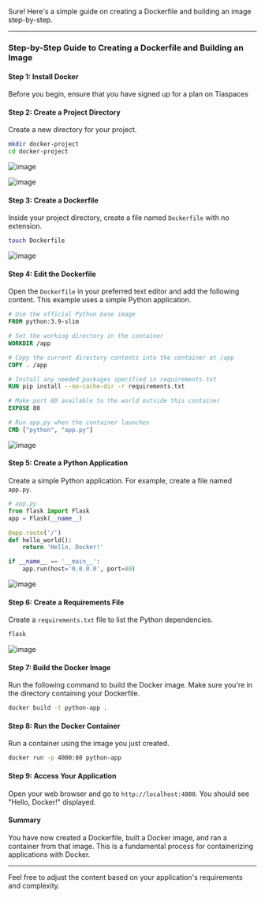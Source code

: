 Sure! Here's a simple guide on creating a Dockerfile and building an image step-by-step.

---

### Step-by-Step Guide to Creating a Dockerfile and Building an Image

#### Step 1: Install Docker
Before you begin, ensure that you have signed up for a plan on Tiaspaces
#### Step 2: Create a Project Directory
Create a new directory for your project.




```sh
mkdir docker-project
cd docker-project
```
![image](https://github.com/user-attachments/assets/27b67523-6cb7-4018-8d68-a0745206f505)


![image](https://github.com/user-attachments/assets/9089a991-aa14-469b-9504-dc895bd1987f)



#### Step 3: Create a Dockerfile
Inside your project directory, create a file named `Dockerfile` with no extension.

```sh
touch Dockerfile
```
![image](https://github.com/user-attachments/assets/bf5410c0-cb1d-40f7-ac7b-0bf324003c38)


#### Step 4: Edit the Dockerfile
Open the `Dockerfile` in your preferred text editor and add the following content. This example uses a simple Python application.

```Dockerfile
# Use the official Python base image
FROM python:3.9-slim

# Set the working directory in the container
WORKDIR /app

# Copy the current directory contents into the container at /app
COPY . /app

# Install any needed packages specified in requirements.txt
RUN pip install --no-cache-dir -r requirements.txt

# Make port 80 available to the world outside this container
EXPOSE 80

# Run app.py when the container launches
CMD ["python", "app.py"]
```

![image](https://github.com/user-attachments/assets/9abc6d4f-bd57-44d9-8cc0-e0ab489f3ca7)


#### Step 5: Create a Python Application
Create a simple Python application. For example, create a file named `app.py`.

```python
# app.py
from flask import Flask
app = Flask(__name__)

@app.route('/')
def hello_world():
    return 'Hello, Docker!'

if __name__ == '__main__':
    app.run(host='0.0.0.0', port=80)
```

![image](https://github.com/user-attachments/assets/8c59d167-cfaf-4d43-9d9d-cf194e6e00f9)

#### Step 6: Create a Requirements File
Create a `requirements.txt` file to list the Python dependencies.

```sh
flask
```

![image](https://github.com/user-attachments/assets/13406b9c-6f01-4188-8118-d49bbc3ea564)


#### Step 7: Build the Docker Image
Run the following command to build the Docker image. Make sure you're in the directory containing your Dockerfile.

```sh
docker build -t python-app .
```

#### Step 8: Run the Docker Container
Run a container using the image you just created.

```sh
docker run -p 4000:80 python-app
```

#### Step 9: Access Your Application
Open your web browser and go to `http://localhost:4000`. You should see "Hello, Docker!" displayed.

#### Summary
You have now created a Dockerfile, built a Docker image, and ran a container from that image. This is a fundamental process for containerizing applications with Docker.

---

Feel free to adjust the content based on your application's requirements and complexity.
